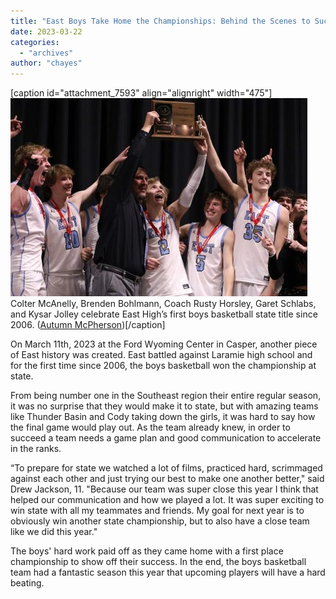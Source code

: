 ```yaml
---
title: "East Boys Take Home the Championships: Behind the Scenes to Success"
date: 2023-03-22
categories: 
  - "archives"
author: "chayes"
---
```


\[caption id="attachment\_7593" align="alignright" width="475"\]![](images/Autumn-M-89-475x317.jpg) Colter McAnelly, Brenden Bohlmann, Coach Rusty Horsley, Garet Schlabs, and Kysar Jolley celebrate East High’s first boys basketball state title since 2006. ([Autumn McPherson](https://ehsthunderbolt.com/staff_profile/autumn-mcpherson/))\[/caption\]

On March 11th, 2023 at the Ford Wyoming Center in Casper, another piece of East history was created. East battled against Laramie high school and for the first time since 2006, the boys basketball won the championship at state.

From being number one in the Southeast region their entire regular season, it was no surprise that they would make it to state, but with amazing teams like Thunder Basin and Cody taking down the girls, it was hard to say how the final game would play out. As the team already knew, in order to succeed a team needs a game plan and good communication to accelerate in the ranks.

“To prepare for state we watched a lot of films, practiced hard, scrimmaged against each other and just trying our best to make one another better," said Drew Jackson, 11. "Because our team was super close this year I think that helped our communication and how we played a lot. It was super exciting to win state with all my teammates and friends. My goal for next year is to obviously win another state championship, but to also have a close team like we did this year."

The boys' hard work paid off as they came home with a first place championship to show off their success. In the end, the boys basketball team had a fantastic season this year that upcoming players will have a hard beating.

